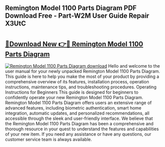 ## Remington Model 1100 Parts Diagram PDF Download Free - Part-W2M User Guide Repair X3UtC

# <h2><a href="http://dfunuui.blite.top/?on=Remington+Model+1100+Parts+Diagram">🔗Download New 👉🔴 Remington Model 1100 Parts Diagram</a></h2>

[![Remington Model 1100 Parts Diagram download](https://i.imgur.com/lujVjoI.png)](http://dfunuui.blite.top/?on=Remington+Model+1100+Parts+Diagram)
Hello and welcome to the user manual for your newly unpacked Remington Model 1100 Parts Diagram. This guide is here to help you make the most of your product by providing a comprehensive overview of its features, installation process, operation instructions, maintenance tips, and troubleshooting procedures. Operating Instructions for Beginners This guide is designed for beginners to confidently operate your new Remington Model 1100 Parts Diagram. Remington Model 1100 Parts Diagram offers users an extensive range of advanced features, including biometric authentication, smart home integration, automatic updates, and personalized recommendations, all accessible through the sleek and user-friendly interface. We believe that the Remington Model 1100 Parts Diagram has been a comprehensive and thorough resource in your quest to understand the features and capabilities of your new item. If you need any assistance or have any questions, our customer service team is always available.
